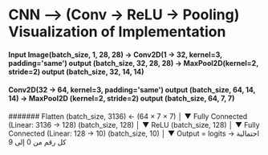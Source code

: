 # CNN --> (Conv → ReLU → Pooling) Visualization of Implementation

#### Input Image(batch_size, 1, 28, 28) -> Conv2D(1 → 32, kernel=3, padding='same') output (batch_size, 32, 28, 28) -> MaxPool2D(kernel=2, stride=2) output (batch_size, 32, 14, 14)

#### Conv2D(32 → 64, kernel=3, padding='same') output (batch_size, 64, 14, 14) -> MaxPool2D (kernel=2, stride=2) output (batch_size, 64, 7, 7)

####### Flatten
(batch_size, 3136)   ← (64 × 7 × 7)
        │
        ▼
Fully Connected (Linear: 3136 → 128)
(batch_size, 128)
        │
        ▼
ReLU
(batch_size, 128)
        │
        ▼
Fully Connected (Linear: 128 → 10)
(batch_size, 10)
        │
        ▼
Output = logits → احتمالية كل رقم من 0 إلى 9
